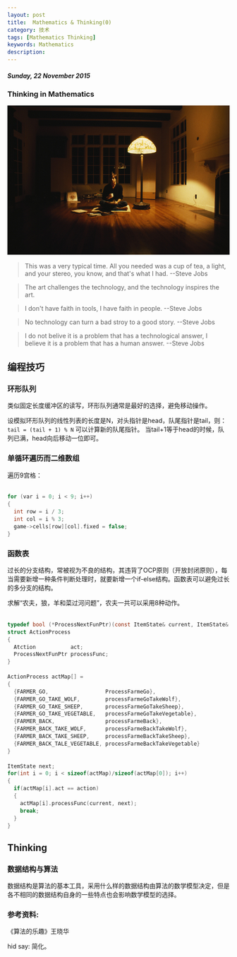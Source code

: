 ```yaml
---
layout: post
title:  Mathematics & Thinking(0)
category: 技术
tags: [Mathematics Thinking]
keywords: Mathematics
description:
---
```


##### Sunday, 22 November 2015

### Thinking in Mathematics

![Jobs](/../../assets/img/tech/2015/jobs_5.jpg)

> This was a very typical time. All you needed was a cup of tea, a light, and your stereo, you know, and that's what I had. --Steve Jobs

> The art challenges the technology, and the technology inspires the art.

> I don't have faith in tools, I have faith in people. --Steve Jobs

> No technology can turn a bad stroy to a good story. --Steve Jobs

> I do not belive it is a problem that has a technological answer, I believe it is a problem that has a human answer.  --Steve Jobs

## 编程技巧

### 环形队列

类似固定长度缓冲区的读写，环形队列通常是最好的选择，避免移动操作。

设模拟环形队列的线性列表的长度是N，对头指针是head，队尾指针是tail，则：
`tail = (tail + 1) % N`
可以计算新的队尾指针。
当tail+1等于head的时候，队列已满，head向后移动一位即可。

### 单循环遍历而二维数组
遍历9宫格：

````c

for (var i = 0; i < 9; i++)
{
  int row = i / 3;
  int col = i % 3;
  game->cells[row][col].fixed = false;
}

````


### 函数表

过长的分支结构，常被视为不良的结构，其违背了OCP原则（开放封闭原则），每当需要新增一种条件判断处理时，就要新增一个if-else结构。函数表可以避免过长的多分支的结构。

求解“农夫，狼，羊和菜过河问题”，农夫一共可以采用8种动作。

````c

typedef bool (*ProcessNextFunPtr)(const ItemState& current, ItemState& next);
struct ActionProcess
{
  Atction           act;
  ProcessNextFunPtr processFunc;
}

ActionProcess actMap[] =
{
  {FARMER_GO,                  ProcessFarmeGo},
  {FARMER_GO_TAKE_WOLF,        processFarmeGoTakeWolf},
  {FARMER_GO_TAKE_SHEEP,       processFarmeGoTakeSheep},
  {FARMER_GO_TAKE_VEGETABLE,   processFarmeGoTakeVegetable},
  {FARMER_BACK,                processFarmeBack},
  {FARMER_BACK_TAKE_WOLF,      processFarmeBackTakeWolf},
  {FARMER_BACK_TAKE_SHEEP,     processFarmeBackTakeSheep},
  {FARMER_BACK_TALE_VEGETABLE, processFarmeBackTakeVegetable}
}

ItemState next;
for(int i = 0; i < sizeof(actMap)/sizeof(actMap[0]); i++)
{
  if(actMap[i].act == action)
  {
    actMap[i].processFunc(current, next);
    break;
  }
}

````

## Thinking

### 数据结构与算法

数据结构是算法的基本工具，采用什么样的数据结构由算法的数学模型决定，但是各不相同的数据结构自身的一些特点也会影响数学模型的选择。



### 参考资料:
《算法的乐趣》王晓华

hid say: 简化。



